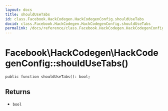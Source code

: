```yaml
---
layout: docs
title: shouldUseTabs
id: class.Facebook.HackCodegen.HackCodegenConfig.shouldUseTabs
docid: class.Facebook.HackCodegen.HackCodegenConfig.shouldUseTabs
permalink: /docs/reference/class.Facebook.HackCodegen.HackCodegenConfig.shouldUseTabs/
---
```

# Facebook\\HackCodegen\\HackCodegenConfig::shouldUseTabs()




``` Hack
public function shouldUseTabs(): bool;
```




## Returns




* ` bool `